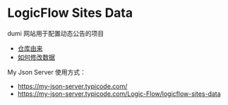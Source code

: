 # LogicFlow Sites Data
dumi 网站用于配置动态公告的项目

- [仓库由来](https://github.com/antvis/gatsby-theme-antv/pull/240#issue-514022261)
- [如何修改数据](https://github.com/antvis/antvis.github.io/wiki/%E5%A6%82%E4%BD%95%E4%BF%AE%E6%94%B9%E5%90%84%E7%AB%99%E7%82%B9%E6%8E%A8%E5%B9%BF%E9%93%BE%E6%8E%A5)

My Json Server 使用方式：

- https://my-json-server.typicode.com/
- https://my-json-server.typicode.com/Logic-Flow/logicflow-sites-data
